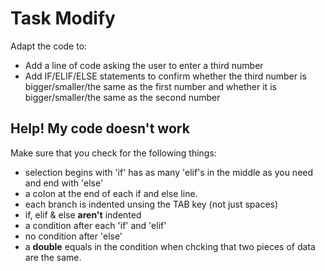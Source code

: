 # Task Modify

Adapt the code to:
- Add a line of code asking the user to enter a third number
- Add IF/ELIF/ELSE statements to confirm whether the third number is bigger/smaller/the same as the first number and whether it is bigger/smaller/the same as the second number

## Help! My code doesn't work
Make sure that you check for the following things:

- selection begins with 'if' has as many 'elif's in the middle as you need and end with 'else'
- a colon at the end of each if and else line.
- each branch is indented unsing the TAB key (not just spaces)
- if, elif & else **aren't** indented
- a condition after each 'if' and 'elif'
- no condition after 'else'
- a **double** equals in the condition when chcking that two pieces of data are the same.